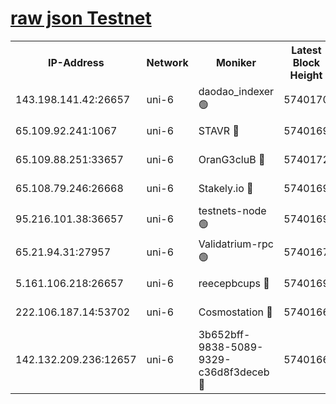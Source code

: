 [raw json Testnet](https://rpc-check.junot.stavr.tech/junot/rpc-junot-result.json)
=


<table><tr><th>IP-Address</th><th>Network</th><th>Moniker</th><th>Latest Block Height</th><th>Earliest Block Height</th><th>Catching Up</th><th>Voting Power</th><th>Scan Time</th></tr><tr><td>143.198.141.42:26657</td><td>uni-6</td><td>daodao_indexer 🟢</td><td>5740170</td><td>1</td><td>False</td><td>0</td><td>2023-12-03T10:21:46.887836835UTC</td></tr><tr><td>65.109.92.241:1067</td><td>uni-6</td><td>STAVR 🔴</td><td>5740169</td><td>1138541</td><td>False</td><td>6042</td><td>2023-12-03T10:21:36.296275276UTC</td></tr><tr><td>65.109.88.251:33657</td><td>uni-6</td><td>OranG3cluB 🔴</td><td>5740172</td><td>1138541</td><td>False</td><td>11</td><td>2023-12-03T10:21:51.461246287UTC</td></tr><tr><td>65.108.79.246:26668</td><td>uni-6</td><td>Stakely.io 🔴</td><td>5740169</td><td>1570872</td><td>False</td><td>1128435</td><td>2023-12-03T10:21:37.232985095UTC</td></tr><tr><td>95.216.101.38:36657</td><td>uni-6</td><td>testnets-node 🟢</td><td>5740169</td><td>1615130</td><td>False</td><td>0</td><td>2023-12-03T10:21:39.682308244UTC</td></tr><tr><td>65.21.94.31:27957</td><td>uni-6</td><td>Validatrium-rpc 🟢</td><td>5740167</td><td>2943363</td><td>False</td><td>0</td><td>2023-12-03T10:21:31.900931175UTC</td></tr><tr><td>5.161.106.218:26657</td><td>uni-6</td><td>reecepbcups 🔴</td><td>5740169</td><td>4468422</td><td>False</td><td>105015</td><td>2023-12-03T10:21:36.926172868UTC</td></tr><tr><td>222.106.187.14:53702</td><td>uni-6</td><td>Cosmostation 🔴</td><td>5740166</td><td>5344501</td><td>False</td><td>110003</td><td>2023-12-03T10:21:29.512319880UTC</td></tr><tr><td>142.132.209.236:12657</td><td>uni-6</td><td>3b652bff-9838-5089-9329-c36d8f3deceb 🔴</td><td>5740166</td><td>5731280</td><td>False</td><td>157563</td><td>2023-12-03T10:21:28.342402577UTC</td></tr></table>